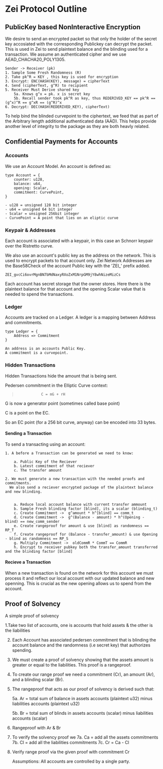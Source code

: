 # Zei Protocol Outline

## PublicKey based NonInteractive Encryption

We desire to send an encrypted packet so that only the holder of the secret key accosiated with
the corresponding Publickey can decrypt the packet. This is used in Zei to send plaintext balance and the blinding used for a transaction.
We assume an authenticated cipher and we use AEAD_CHACHA20_POLY1305.

    Sender -> Receiver (pk)
    1. Sample Some Fresh Randomness (R)
    2. Take pk^R = KEY , this key is used for encryption
    3. Encrypt: ENC(HASH(KEY), message) = cipherText
    4. Send (cipherText, g^R) to recipient
    5. Receiver Must Derive shared key
        5a. Knows g^x = pk. x is secret key
        5b. Recall sender took pk^R as key, thus REDERIVED_KEY == pk^R == (g^x)^R == g^xR == (g^R)^x
    6. Decrypt: DEC(HASH(REDERIVED_KEY), cipherText)


To help bind the blinded curvepoint to the ciphertext, we feed that as part of the Arbitrary length additional authenticated data (AAD). This helps provide another level of integrity to the package as they are both heavly related.


## Confidential Payments for Accounts

### Accounts

We use an Account Model. An account is defined as:

    type Account = {
        counter: u128,
        balance: u64,
        opening: Scalar,
        commitment: CurvePoint,
    }

    - u128 = unsigned 128 bit integer
    - u64 = unsigned 64 bit integer
    - Scalar = unsigned 256bit integer
    - CurvePoint = A point that lies on an eliptic curve

### Keypair & Addresses

Each account is associated with a keypair, in this case an Schnorr keypair over the Ristretto curve.

We also use an account's public key as the address on the network. This is used to encrypt packets to that account only.
Zei Network Addresses are the Base58Check of the account Public key with the 'ZEI_' prefix added.

```
ZEI_gvcCi6ovrMgnBN7bMdNaxyRXoZxM1NrpGM9jY8whNizeMizCs
```
Each account has secret storage that the owner stores. Here there is the plaintext balance for that account and the opening Scalar value that is needed to spend the transactions.

### Ledger
Accounts are tracked on a Ledger. A ledger is a mapping between Address and commitments.

    type Ledger = {
        Address => Commitment
    }

    An address is an accounts Public Key.
    A commitment is a curvepoint. 


### Hidden Transactions
Hidden Transactions hide the amount that is being sent. 

Pedersen commitment in the Elliptic Curve context:

>                C = mG + rH

G is now a generator point (sometimes called base point)

C is a point on the EC. 

So an EC point (for a 256 bit curve, anyway) can be encoded into 33 bytes.

#### Sending a Transaction

To send a transacting using an account:

    1. A before a Transaction can be generated we need to know:

        a. Public Key of the Reciever
        b. Latest commitment of that reciever
        c. The transfer amount

    2. We must generate a new transaction with the needed proofs and commitments.
      We also send a reciever encrypted package of the plaintext balance and new blinding.


        a. Reduce local account balance with current transfer ammount
        b. Sample Fresh blinding factor [blind], its a scalar (blinding_t)
        c. Create Commitment ->  g^amount * h^[blind] == comm_t
        d. Create Commitment ->  g^(Balance - amount) * h^(Opening - blind) == new_comm_sender
        e. Create rangeproof for amount & use [blind] as randomness == RP_T
        f. Create rangeproof for (Balance - transfer_amount) & use Opening - blind as randomness == RP_S
        g. Multiply Commitment ->  oldCommR * CommT == CommR
        h. Encrypt to receiver pubkey both the transfer_amount transferred and the blinding factor [blind] 
    
#### Recieve a Transaction

When a new transaction is found on the network for this account we must process it and reflect our local account with our updated balance and new openning. This is crucial as the new opening allows us to spend from the account.



## Proof of Solvency

A simple proof of solvency

1.Take two list of accounts, one is accounts that hold assets & the other is the liabilities

2. Each Account has associated pedersen commitment that is blinding the account balance and the randomness (i.e secret key) that authorizes spending.

3. We must create a proof of solvency showing that the assets amount is greater or equal to the liabilities. This proof is a rangeproof. 

4. To create our range proof we need a commitment (Cr), an amount (Ar), and a blinding scalar (Br).

5. The rangeproof that acts as our proof of solvency is derived such that:

	5a. Ar = total sum of balance in assets accounts (plaintext u32) minus liabilities accounts (plaintext u32)    

	5b. Br =  total sum of blinds in assets accounts (scalar) minus liabilities accounts (scalar)    

6. Rangeproof with Ar & Br

7. To verify the solvency proof we
	7a. Ca = add all the assets commitments
	7b. Cl = add all the liabilities commitments
	7c. Cr = Ca - Cl
8. Verify range proof via the given proof with commitment Cr

	Assumptions:
		All accounts are controlled by a single party.
